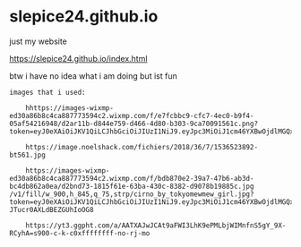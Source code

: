 # slepice24.github.io

just my website

https://slepice24.github.io/index.html

btw i have no idea what i am doing but ist fun

    images that i used:

        hhttps://images-wixmp-ed30a86b8c4ca887773594c2.wixmp.com/f/e7fcbbc9-cfc7-4ec0-b9f4-05af54216948/d2ar11b-d844e759-d466-4d80-b303-9ca70091561c.png?token=eyJ0eXAiOiJKV1QiLCJhbGciOiJIUzI1NiJ9.eyJpc3MiOiJ1cm46YXBwOjdlMGQxODg5ODIyNjQzNzNhNWYwZDQxNWVhMGQyNmUwIiwic3ViIjoidXJuOmFwcDo3ZTBkMTg4OTgyMjY0MzczYTVmMGQ0MTVlYTBkMjZlMCIsImF1ZCI6WyJ1cm46c2VydmljZTpmaWxlLmRvd25sb2FkIl0sIm9iaiI6W1t7InBhdGgiOiIvZi9lN2ZjYmJjOS1jZmM3LTRlYzAtYjlmNC0wNWFmNTQyMTY5NDgvZDJhcjExYi1kODQ0ZTc1OS1kNDY2LTRkODAtYjMwMy05Y2E3MDA5MTU2MWMucG5nIn1dXX0.NbcaHu5tcZOVZkPa_Zlg4OflHgLQuCJw10YkGigreoU
        
        https://image.noelshack.com/fichiers/2018/36/7/1536523892-bt561.jpg
        
        https://images-wixmp-ed30a86b8c4ca887773594c2.wixmp.com/f/bdb870e2-39a7-47b6-ab3d-bc4db862a0ea/d2bnd73-1815f61e-63ba-430c-8382-d9078b19885c.jpg     /v1/fill/w_900,h_845,q_75,strp/cirno_by_tokyomewmew_girl.jpg?token=eyJ0eXAiOiJKV1QiLCJhbGciOiJIUzI1NiJ9.eyJpc3MiOiJ1cm46YXBwOjdlMGQxODg5ODIyNjQzNzNhNWYwZDQxNWVhMGQyNmUwIiwic3ViIjoidXJuOmFwcDo3ZTBkMTg4OTgyMjY0MzczYTVmMGQ0MTVlYTBkMjZlMCIsImF1ZCI6WyJ1cm46c2VydmljZTppbWFnZS5vcGVyYXRpb25zIl0sIm9iaiI6W1t7InBhdGgiOiIvZi9iZGI4NzBlMi0zOWE3LTQ3YjYtYWIzZC1iYzRkYjg2MmEwZWEvZDJibmQ3My0xODE1ZjYxZS02M2JhLTQzMGMtODM4Mi1kOTA3OGIxOTg4NWMuanBnIiwid2lkdGgiOiI8PTkwMCIsImhlaWdodCI6Ijw9ODQ1In1dXX0.zV5wP_gsTmrIw5Tk6Y4wu-JTucr0AXLdBEZGUhIoOG8
             
        https://yt3.ggpht.com/a/AATXAJwJCAt9aFWI3LhK9ePMLbjWIMnfnS5gY_9X-RCyhA=s900-c-k-c0xffffffff-no-rj-mo
